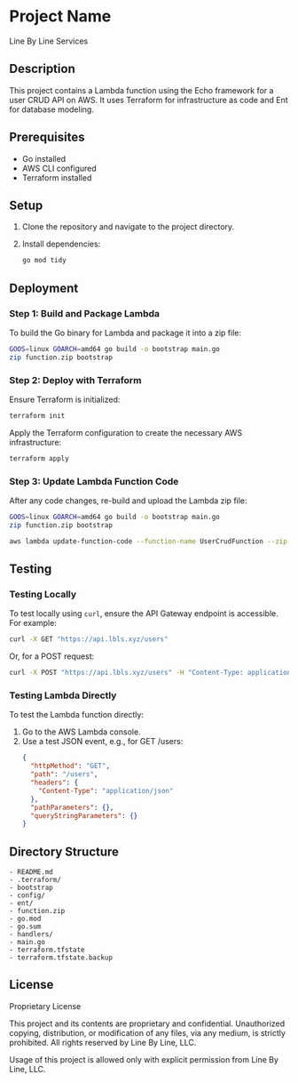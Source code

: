 # Project Name

Line By Line Services

## Description

This project contains a Lambda function using the Echo framework for a user CRUD API on AWS. It uses Terraform for infrastructure as code and Ent for database modeling.

## Prerequisites

- Go installed
- AWS CLI configured
- Terraform installed

## Setup

1. Clone the repository and navigate to the project directory.

2. Install dependencies:

   ```bash
   go mod tidy
   ```

## Deployment

### Step 1: Build and Package Lambda

To build the Go binary for Lambda and package it into a zip file:

```bash
GOOS=linux GOARCH=amd64 go build -o bootstrap main.go
zip function.zip bootstrap
```

### Step 2: Deploy with Terraform

Ensure Terraform is initialized:

```bash
terraform init
```

Apply the Terraform configuration to create the necessary AWS infrastructure:

```bash
terraform apply
```

### Step 3: Update Lambda Function Code

After any code changes, re-build and upload the Lambda zip file:

```bash
GOOS=linux GOARCH=amd64 go build -o bootstrap main.go
zip function.zip bootstrap

aws lambda update-function-code --function-name UserCrudFunction --zip-file fileb://function.zip
```

## Testing

### Testing Locally

To test locally using `curl`, ensure the API Gateway endpoint is accessible. For example:

```bash
curl -X GET "https://api.lbls.xyz/users"
```

Or, for a POST request:

```bash
curl -X POST "https://api.lbls.xyz/users" -H "Content-Type: application/json" -d '{"name": "John Doe", "email": "john@example.com"}'
```

### Testing Lambda Directly

To test the Lambda function directly:

1. Go to the AWS Lambda console.
2. Use a test JSON event, e.g., for GET /users:
   ```json
   {
     "httpMethod": "GET",
     "path": "/users",
     "headers": {
       "Content-Type": "application/json"
     },
     "pathParameters": {},
     "queryStringParameters": {}
   }
   ```

## Directory Structure

```
- README.md
- .terraform/
- bootstrap
- config/
- ent/
- function.zip
- go.mod
- go.sum
- handlers/
- main.go
- terraform.tfstate
- terraform.tfstate.backup
```

## License

Proprietary License

This project and its contents are proprietary and confidential. Unauthorized copying, distribution, or modification of any files, via any medium, is strictly prohibited. All rights reserved by Line By Line, LLC.

Usage of this project is allowed only with explicit permission from Line By Line, LLC.
